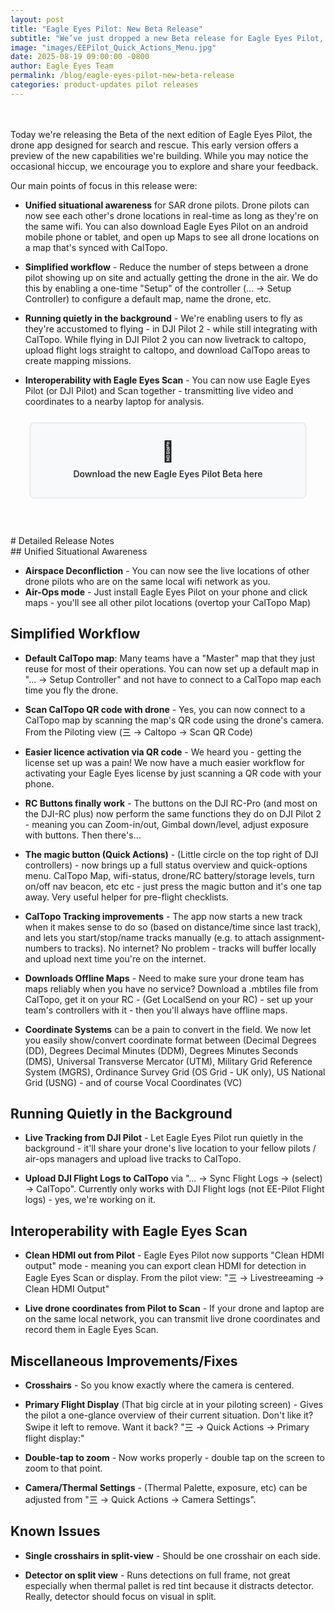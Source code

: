 ```yaml
---
layout: post
title: "Eagle Eyes Pilot: New Beta Release"
subtitle: "We’ve just dropped a new Beta release for Eagle Eyes Pilot, our app that runs on the drone controller, packed with new features."
image: "images/EEPilot_Quick_Actions_Menu.jpg"
date: 2025-08-19 09:00:00 -0800
author: Eagle Eyes Team
permalink: /blog/eagle-eyes-pilot-new-beta-release
categories: product-updates pilot releases
---
```

<br>
<br>
Today we're releasing the Beta of the next edition of Eagle Eyes Pilot, the drone app designed for search and rescue. This early version offers a preview of the new capabilities we're building. While you may notice the occasional hiccup, we encourage you to explore and share your feedback. 

Our main points of focus in this release were:

- **Unified situational awareness** for SAR drone pilots. Drone pilots can now see each other's drone locations in real-time as long as they're on the same wifi. You can also download Eagle Eyes Pilot on an android mobile phone or tablet, and open up Maps to see all drone locations on a map that's synced with CalTopo.

- **Simplified workflow** - Reduce the number of steps between a drone pilot showing up on site and actually getting the drone in the air. We do this by enabling a one-time "Setup" of the controller (... → Setup Controller) to configure a default map, name the drone, etc. 

- **Running quietly in the background** - We're enabling users to fly as they're accustomed to flying - in DJI Pilot 2 - while still integrating with CalTopo. While flying in DJI Pilot 2 you can now livetrack to caltopo, upload flight logs straight to caltopo, and download CalTopo areas to create mapping missions.

- **Interoperability with Eagle Eyes Scan** - You can now use Eagle Eyes Pilot (or DJI Pilot) and Scan together - transmitting live video and coordinates to a nearby laptop for analysis.

<style>
.download-card {
    background: #f8f9fa;
    border: 2px solid #e9ecef;
    border-radius: 8px;
    padding: 25px 20px;
    text-align: center;
    cursor: pointer;
    transition: all 0.2s ease;
    margin: 25px auto;
    max-width: 400px;
}

.download-card:hover {
    border-color: #007bff;
    background: #f0f8ff;
}

.download-icon {
    font-size: 32px;
    margin-bottom: 8px;
    display: block;
}

.download-title {
    font-size: 14px;
    font-weight: 600;
    color: #333;
    margin: 0 0 4px 0;
}

.download-subtitle {
    color: #666;
    font-size: 12px;
    margin: 0;
    line-height: 1.2;
}
</style>

<div class="download-card" onclick="window.open('https://www.eagleeyessearch.com/download/', '_blank')">
    <div class="download-icon">📱</div>
    <h3 class="download-title">Download the new Eagle Eyes Pilot Beta here</h3>
</div>
<br>
<br>
# Detailed Release Notes
<br>
## Unified Situational Awareness

- **Airspace Deconfliction** - You can now see the live locations of other drone pilots who are on the same local wifi network as you.
- **Air-Ops mode** - Just install Eagle Eyes Pilot on your phone and click maps - you'll see all other pilot locations (overtop your CalTopo Map)

## Simplified Workflow

- **Default CalTopo map**: Many teams have a "Master" map that they just reuse for most of their operations. You can now set up a default map in "... → Setup Controller" and not have to connect to a CalTopo map each time you fly the drone.

- **Scan CalTopo QR code with drone** - Yes, you can now connect to a CalTopo map by scanning the map's QR code using the drone's camera. From the Piloting view (㆔ → Caltopo → Scan QR Code)

- **Easier licence activation via QR code** - We heard you - getting the license set up was a pain! We now have a much easier workflow for activating your Eagle Eyes license by just scanning a QR code with your phone.

- **RC Buttons finally work** - The buttons on the DJI RC-Pro (and most on the DJI-RC plus) now perform the same functions they do on DJI Pilot 2 - meaning you can Zoom-in/out, Gimbal down/level, adjust exposure with buttons. Then there's…

- **The magic button (Quick Actions)** - (Little circle on the top right of DJI controllers) - now brings up a full status overview and quick-options menu. CalTopo Map, wifi-status, drone/RC battery/storage levels, turn on/off nav beacon, etc etc - just press the magic button and it's one tap away. Very useful helper for pre-flight checklists.

- **CalTopo Tracking improvements** - The app now starts a new track when it makes sense to do so (based on distance/time since last track), and lets you start/stop/name tracks manually (e.g. to attach assignment-numbers to tracks). No internet? No problem - tracks will buffer locally and upload next time you're on the internet.

- **Downloads Offline Maps** - Need to make sure your drone team has maps reliably when you have no service? Download a .mbtiles file from CalTopo, get it on your RC - (Get LocalSend on your RC) - set up your team's controllers with it - then you'll always have offline maps.

- **Coordinate Systems** can be a pain to convert in the field. We now let you easily show/convert coordinate format between (Decimal Degrees (DD), Degrees Decimal Minutes (DDM), Degrees Minutes Seconds (DMS), Universal Transverse Mercator (UTM), Military Grid Reference System (MGRS), Ordinance Survey Grid (OS Grid - UK only), US National Grid (USNG) - and of course Vocal Coordinates (VC)

## Running Quietly in the Background

- **Live Tracking from DJI Pilot** - Let Eagle Eyes Pilot run quietly in the background - it'll share your drone's live location to your fellow pilots / air-ops managers and upload live tracks to CalTopo.

- **Upload DJI Flight Logs to CalTopo** via "... → Sync Flight Logs → (select) → CalTopo". Currently only works with DJI Flight logs (not EE-Pilot Flight logs) - yes, we're working on it.

## Interoperability with Eagle Eyes Scan

- **Clean HDMI out from Pilot** - Eagle Eyes Pilot now supports "Clean HDMI output" mode - meaning you can export clean HDMI for detection in Eagle Eyes Scan or display. From the pilot view: "㆔ → Livestreeaming → Clean HDMI Output"

- **Live drone coordinates from Pilot to Scan** - If your drone and laptop are on the same local network, you can transmit live drone coordinates and record them in Eagle Eyes Scan.

## Miscellaneous Improvements/Fixes

- **Crosshairs** - So you know exactly where the camera is centered.

- **Primary Flight Display** (That big circle at in your piloting screen) - Gives the pilot a one-glance overview of their current situation. Don't like it? Swipe it left to remove. Want it back? "㆔ → Quick Actions → Primary flight display:"

- **Double-tap to zoom** - Now works properly - double tap on the screen to zoom to that point.

- **Camera/Thermal Settings** - (Thermal Palette, exposure, etc) can be adjusted from "㆔ → Quick Actions → Camera Settings".

## Known Issues

- **Single crosshairs in split-view** - Should be one crosshair on each side.

- **Detector on split view** - Runs detections on full frame, not great especially when thermal pallet is red tint because it distracts detector. Really, detector should focus on visual in split. 